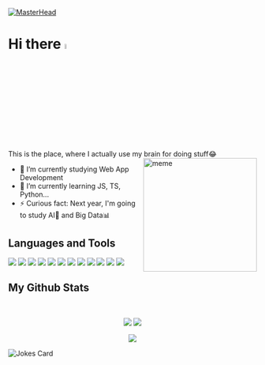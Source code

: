 [![MasterHead](https://i.imgur.com/uAW77F7.gif)](https://github.com/MarcoteRL)
<h1>Hi there <a href="https://www.gautamkrishnar.com/"><img src="https://media.giphy.com/media/hvRJCLFzcasrR4ia7z/giphy.gif" width="5%"></a></h1>    

This is the place, where I actually use my brain for doing stuff😂
<img align="right" alt="meme" width="230" src="https://media0.giphy.com/media/yYSSBtDgbbRzq/giphy.gif?cid=ecf05e47ubply3xmxkljeagttcfynzw7us1cgiu6d4urz309&rid=giphy.gif&ct=g">

- 🔭 I’m currently studying Web App Development
- 🌱 I’m currently learning JS, TS, Python...
- ⚡ Curious fact: Next year, I'm going to study AI🤖 and Big Data📊
<h2>Languages and Tools</h2>

<p align="left">
 <img src="https://img.shields.io/badge/-JavaScript-black?style=flat-square&logo=javascript"/>
 <img src="https://img.shields.io/badge/-Nodejs-black?style=flat-square&logo=Node.js"/>
 <img src="https://img.shields.io/badge/-Python-black?style=flat-square&logo=Python"/>
 <img src="https://img.shields.io/badge/-Typescript-black?style=flat-square&logo=Typescript"/>
 <img src="https://img.shields.io/badge/-Bootstrap-black?style=flat-square&logo=Bootstrap"/>
 <img src="https://img.shields.io/badge/-React-black?style=flat-square&logo=React"/>
 <img src="https://img.shields.io/badge/-PHP-black?style=flat-square&logo=PHP"/>
 <img src="https://img.shields.io/badge/-MySQL-black?style=flat-square&logo=mysql"/>
 <img src="https://img.shields.io/badge/-Git-black?style=flat-square&logo=git"/>
 <img src="https://img.shields.io/badge/-GitHub-black?style=flat-square&logo=github"/>
 <img src="https://img.shields.io/badge/-HTML5-black?style=flat-square&logo=HTML5"/>
 <img src="https://img.shields.io/badge/-CSS3-black?style=flat-square&logo=CSS3"/>
</p>

<h2>My Github Stats</h2>
<br>
<p align = "center">
  <img  src = "https://github-readme-stats.vercel.app/api?username=MarcoteRL&show_icons=true&theme=tokyonight&line_height=27">
  <img src = "https://github-readme-stats.vercel.app/api/top-langs/?username=MarcoteRL&hide=html,css,scss&theme=tokyonight">
</p>
<p align = "center">
<img  src="https://github-readme-streak-stats.herokuapp.com/?user=MarcoteRL&show_icons=true&locale=en&layout=compact&theme=tokyonight&line_height=0" />
</p> 

<img src="https://readme-jokes.vercel.app/api?hideBorder" alt="Jokes Card" />
